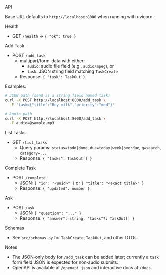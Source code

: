 API

Base URL defaults to `http://localhost:8000` when running with uvicorn.

Health

- GET `/health` → `{ "ok": true }`

Add Task

- POST `/add_task`
  - multipart/form-data with either:
    - `audio`: audio file field (e.g., `audio/mpeg`), or
    - `task`: JSON string field matching `TaskCreate`
  - Response: `{ "task": TaskOut }`

Examples:

```bash
# JSON path (send as a string field named task)
curl -X POST http://localhost:8000/add_task \
  -F 'task={"title":"Buy milk","priority":"med"}'

# Audio path
curl -X POST http://localhost:8000/add_task \
  -F audio=@sample.mp3
```

List Tasks

- GET `/list_tasks`
  - Query params: `status=todo|done`, `due=today|week|overdue`, `q=search`, `category=...`
  - Response: `{ "tasks": TaskOut[] }`

Complete Task

- POST `/complete`
  - JSON: `{ "id": "<uuid>" }` or `{ "title": "<exact title>" }`
  - Response: `{ "updated": number }`

Ask

- POST `/ask`
  - JSON: `{ "question": "..." }`
  - Response: `{ "answer": string, "tasks"?: TaskOut[] }`

Schemas

- See `src/schemas.py` for `TaskCreate`, `TaskOut`, and other DTOs.

Notes

- The JSON‑only body for `/add_task` can be added later; currently a `task` form field JSON is expected for non‑audio submits.
- OpenAPI is available at `/openapi.json` and interactive docs at `/docs`.

